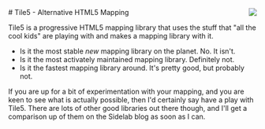 <img src="https://github.com/sidelab/tile5/raw/master/demos/img/tile5.png" style="float:right">
# Tile5 - Alternative HTML5 Mapping

Tile5 is a progressive HTML5 mapping library that uses the stuff that "all the cool kids" are playing with and makes a mapping library with it.  

- Is it the most stable *new* mapping library on the planet. No. It isn't.
- Is it the most activately maintained mapping library.  Definitely not.
- Is it the fastest mapping library around. It's pretty good, but probably not.

If you are up for a bit of experimentation with your mapping, and you are keen to see what is actually possible, then I'd certainly say have a play with Tile5. There are lots of other good libraries out there though, and I'll get a comparison up of them on the Sidelab blog as soon as I can.

